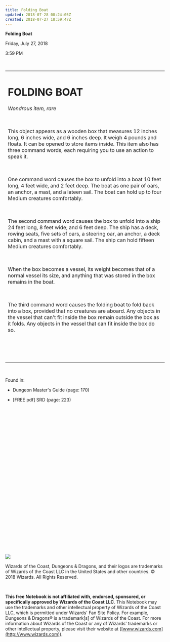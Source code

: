 ```yaml
---
title: Folding Boat
updated: 2018-07-28 00:24:05Z
created: 2018-07-27 18:59:47Z
---
```


**Folding Boat**

Friday, July 27, 2018

3:59 PM

 

<table><tbody><tr class="odd"><td><h1 id="folding-boat"><strong>FOLDING BOAT</strong></h1><p><em>Wondrous item, rare</em></p><p> </p><p>This object appears as a wooden box that measures 12 inches long, 6 inches wide, and 6 inches deep. It weigh 4 pounds and floats. It can be opened to store items inside. This item also has three command words, each requiring you to use an action to speak it.</p><p> </p><p>One command word causes the box to unfold into a boat 10 feet long, 4 feet wide, and 2 feet deep. The boat as one pair of oars, an anchor, a mast, and a lateen sail. The boat can hold up to four Medium creatures comfortably.</p><p> </p><p>The second command word causes the box to unfold Into a ship 24 feet long, 8 feet wide; and 6 feet deep. The ship has a deck, rowing seats, five sets of oars, a steering oar, an anchor, a deck cabin, and a mast with a square sail. The ship can hold fifteen Medium creatures comfortably.</p><p> </p><p>When the box becomes a vessel, its weight becomes that of a normal vessel its size, and anything that was stored in the box remains in the boat.</p><p> </p><p>The third command word causes the folding boat to fold back into a box, provided that no creatures are aboard. Any objects in the vessel that can't fit inside the box remain outside the box as it folds. Any objects in the vessel that can fit inside the box do so.</p><p> </p><p> </p></td></tr></tbody></table>

 

Found in:

-   Dungeon Master's Guide (page: 170)

-   \[FREE pdf\] SRD (page: 223)

 

 

 

 

 

 

 

 

 

 

 

 

 

 

 

![](tmp\media\image1.png)

Wizards of the Coast, Dungeons & Dragons, and their logos are trademarks of Wizards of the Coast LLC in the United States and other countries. © 2018 Wizards. All Rights Reserved.

 

**This free Notebook is not affiliated with, endorsed, sponsored, or specifically approved by Wizards of the Coast LLC**. This Notebook may use the trademarks and other intellectual property of Wizards of the Coast LLC, which is permitted under Wizards' Fan Site Policy. For example, Dungeons & Dragons® is a trademark\[s\] of Wizards of the Coast. For more information about Wizards of the Coast or any of Wizards' trademarks or other intellectual property, please visit their website at ([www.wizards.com](http://www.wizards.com)).
